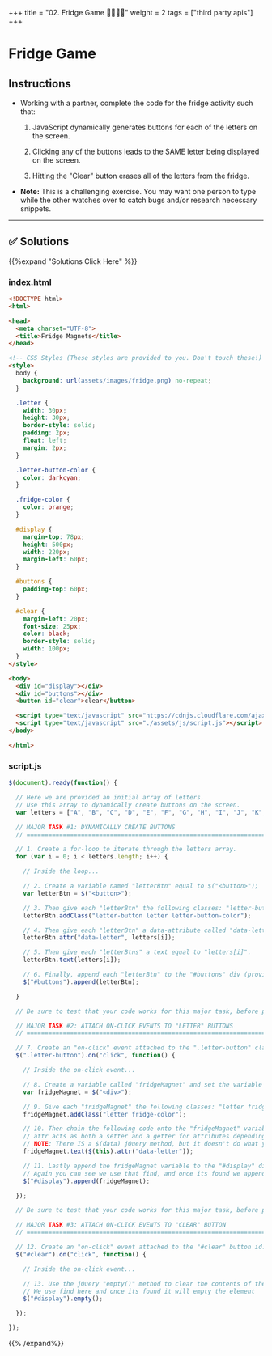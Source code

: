 +++
title = "02. Fridge Game 👩‍🎓👨‍🎓"
weight = 2
tags = ["third party apis"] 
+++

# Fridge Game

## Instructions

* Working with a partner, complete the code for the fridge activity such that:

  1. JavaScript dynamically generates buttons for each of the letters on the screen.

  2. Clicking any of the buttons leads to the SAME letter being displayed on the screen.

  3. Hitting the "Clear" button erases all of the letters from the fridge.

* **Note:** This is a challenging exercise. You may want one person to type while the other watches over to catch bugs and/or research necessary snippets.

---

## ✅ Solutions 
{{%expand "Solutions Click Here" %}}
### index.html
```html
<!DOCTYPE html>
<html>

<head>
  <meta charset="UTF-8">
  <title>Fridge Magnets</title>
</head>

<!-- CSS Styles (These styles are provided to you. Don't touch these!) -->
<style>
  body {
    background: url(assets/images/fridge.png) no-repeat;
  }

  .letter {
    width: 30px;
    height: 30px;
    border-style: solid;
    padding: 2px;
    float: left;
    margin: 2px;
  }

  .letter-button-color {
    color: darkcyan;
  }

  .fridge-color {
    color: orange;
  }

  #display {
    margin-top: 78px;
    height: 500px;
    width: 220px;
    margin-left: 60px;
  }

  #buttons {
    padding-top: 60px;
  }

  #clear {
    margin-left: 20px;
    font-size: 25px;
    color: black;
    border-style: solid;
    width: 100px;
  }
</style>

<body>
  <div id="display"></div>
  <div id="buttons"></div>
  <button id="clear">clear</button>

  <script type="text/javascript" src="https://cdnjs.cloudflare.com/ajax/libs/jquery/3.2.1/jquery.min.js"></script>
  <script type="text/javascript" src="./assets/js/script.js"></script>
</body>

</html>
```

### script.js
```js
$(document).ready(function() {

  // Here we are provided an initial array of letters.
  // Use this array to dynamically create buttons on the screen.
  var letters = ["A", "B", "C", "D", "E", "F", "G", "H", "I", "J", "K", "L", "M", "N", "O", "P", "Q", "R", "S", "T", "U", "V", "W", "X", "Y", "Z", "_"];

  // MAJOR TASK #1: DYNAMICALLY CREATE BUTTONS
  // =================================================================================

  // 1. Create a for-loop to iterate through the letters array.
  for (var i = 0; i < letters.length; i++) {

    // Inside the loop...

    // 2. Create a variable named "letterBtn" equal to $("<button>");
    var letterBtn = $("<button>");

    // 3. Then give each "letterBtn" the following classes: "letter-button" "letter" "letter-button-color".
    letterBtn.addClass("letter-button letter letter-button-color");

    // 4. Then give each "letterBtn" a data-attribute called "data-letter".
    letterBtn.attr("data-letter", letters[i]);

    // 5. Then give each "letterBtns" a text equal to "letters[i]".
    letterBtn.text(letters[i]);

    // 6. Finally, append each "letterBtn" to the "#buttons" div (provided).
    $("#buttons").append(letterBtn);

  }

  // Be sure to test that your code works for this major task, before proceeding to the next one!

  // MAJOR TASK #2: ATTACH ON-CLICK EVENTS TO "LETTER" BUTTONS
  // =================================================================================

  // 7. Create an "on-click" event attached to the ".letter-button" class.
  $(".letter-button").on("click", function() {

    // Inside the on-click event...

    // 8. Create a variable called "fridgeMagnet" and set the variable equal to a new div.
    var fridgeMagnet = $("<div>");

    // 9. Give each "fridgeMagnet" the following classes: "letter fridge-color".
    fridgeMagnet.addClass("letter fridge-color");

    // 10. Then chain the following code onto the "fridgeMagnet" variable: .text($(this).attr("data-letter"))
    // attr acts as both a setter and a getter for attributes depending on whether we supply one argument or two
    // NOTE: There IS a $(data) jQuery method, but it doesn't do what you'd expect. So just use attr.
    fridgeMagnet.text($(this).attr("data-letter"));

    // 11. Lastly append the fridgeMagnet variable to the "#display" div (provided);
    // Again you can see we use that find, and once its found we append the item
    $("#display").append(fridgeMagnet);

  });

  // Be sure to test that your code works for this major task, before proceeding to the next one!

  // MAJOR TASK #3: ATTACH ON-CLICK EVENTS TO "CLEAR" BUTTON
  // =================================================================================

  // 12. Create an "on-click" event attached to the "#clear" button id.
  $("#clear").on("click", function() {

    // Inside the on-click event...

    // 13. Use the jQuery "empty()" method to clear the contents of the "#display" div.
    // We use find here and once its found it will empty the element
    $("#display").empty();

  });

});

```
{{% /expand%}}